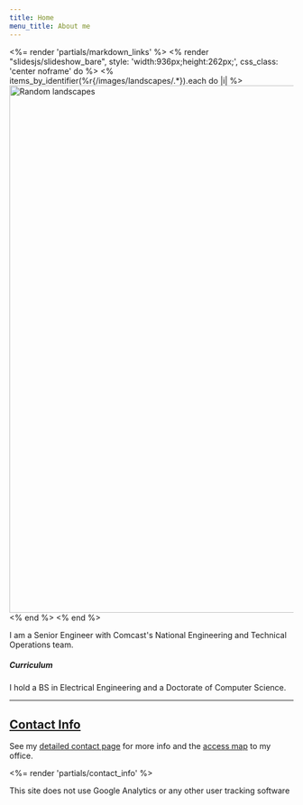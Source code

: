 ```yaml
---
title: Home
menu_title: About me
---
```

<%= render 'partials/markdown_links' %>
<% render "slidesjs/slideshow_bare", style: 'width:936px;height:262px;', css_class: 'center noframe' do %>
  <% items_by_identifier(%r{/images/landscapes/.*}).each do |i| %>
    <img class='slide' src="<%= relative_path_to i %>" title="<%= i[:title] %>" alt="Random landscapes" width="936"/>
  <% end %>
<% end %>

<!---[![Pharo by Example cover](/images/pbe-128.jpg){: .framed}][pbe] -->
<!---{: .right} -->

I am a Senior Engineer with Comcast's National Engineering and Technical Operations team.

##### Curriculum
I hold a BS in Electrical Engineering and a Doctorate of Computer Science.

----

## [Contact Info](/contact/)

See my [detailed contact page](/contact/) for more info and the [access map](/contact/#map) to my office.

<%= render 'partials/contact_info' %>

<div class="banner">
  <p>This site does not use Google Analytics or any other user tracking software</p>
</div>

